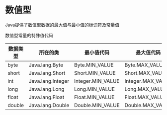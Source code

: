 # 数值型

Java提供了数值型数据的最大值与最小值的标识符及常量值

数值型常量的特殊值代码

| 数据类型 | 所在的类          | 最小值代码        | 最大值代码        |
| -------- | ----------------- | ----------------- | ----------------- |
| byte     | Java.lang.Byte    | Byte.MIN_VALUE    | Byte.MAX_VALUE    |
| short    | Java.lang.Short   | Short.MIN_VALUE   | Short.MAX_VALUE   |
| int      | Java.lang.Integer | Integer.MIN_VALUE | Integer.MAX_VALUE |
| long     | Java.lang.Long    | Long.MIN_VALUE    | Long.MAX_VALUE    |
| float    | Java.lang.Float   | Float.MIN_VALUE   | Float.MAX_VALUE   |
| double   | Java.lang.Double  | Double.MIN_VALUE  | Double.MAX_VALUE  |

